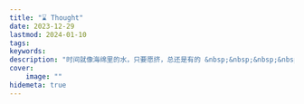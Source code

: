 ```yaml
---
title: "⌛ Thought"
date: 2023-12-29
lastmod: 2024-01-10
tags:
keywords:
description: "时间就像海绵里的水，只要愿挤，总还是有的 &nbsp;&nbsp;&nbsp;&nbsp;&nbsp;&nbsp;&nbsp;&nbsp;——鲁迅"
cover:
    image: ""
hidemeta: true 
---
```

